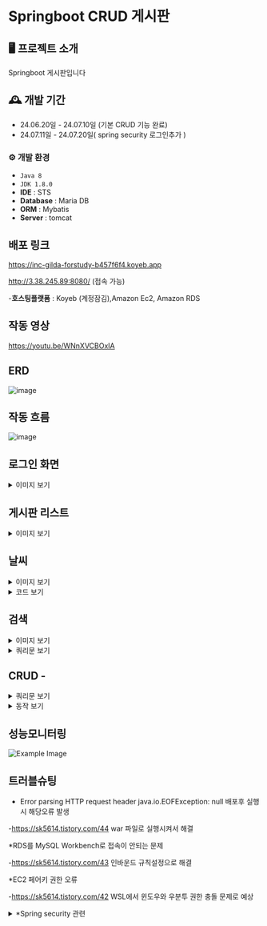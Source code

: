 # Springboot CRUD 게시판 


## 🖥️ 프로젝트 소개
Springboot 게시판입니다 

## 🕰️ 개발 기간
* 24.06.20일 - 24.07.10일 (기본 CRUD 기능 완료)
* 24.07.11일 - 24.07.20일( spring security 로그인추가 )


### ⚙️ 개발 환경
- `Java 8`
- `JDK 1.8.0`
- **IDE** : STS 
- **Database** : Maria DB
- **ORM** : Mybatis
- **Server** : tomcat

## 배포 링크

https://inc-gilda-forstudy-b457f6f4.koyeb.app

http://3.38.245.89:8080/ (접속 가능)

-**호스팅플랫폼** :  Koyeb (계정잠김),Amazon Ec2, Amazon RDS


## 작동 영상 
https://youtu.be/WNnXVCBOxIA


## ERD 
![image](https://github.com/sk5614/board1/assets/169679888/29b58296-a4b7-418f-993f-484ef5e34155)

## 작동 흐름
![image](https://github.com/user-attachments/assets/d529b604-742b-4e59-af35-f827c766eb7e)

## 로그인 화면
<details>
	
  <summary>이미지 보기 </summary>
  <img src="https://github.com/sk5614/board1/assets/169679888/6eee44f5-cbf6-4e9a-8ceb-17d1443d5e1e" alt="Example Image">
</details>


## 게시판 리스트 
<details>
	
  <summary>이미지 보기 </summary>
  <img src="https://github.com/sk5614/board1/assets/169679888/1bfbed4a-5601-46bc-b17b-e2b90ee350ae" alt="Example Image">
</details>



## 날씨 

<details>
	
  <summary>이미지 보기 </summary>
  <img src="https://github.com/user-attachments/assets/56a011f5-e83a-41d9-b6d6-3a09e904181e" alt="Example Image">
</details>
<details>
	
  <summary>코드 보기 </summary>

```
    public Map<String, Object> getCurrentWeather(String lat, String lon) throws IOException {
        String serviceKey = "****************";
        String apiUrl = "https://api.openweathermap.org/data/2.5/weather";

        // URI 생성
        String finalUri = String.format("%s?lat=%s&lon=%s&appid=%s", apiUrl, lat, lon, serviceKey);

        // API 호출 및 응답 받기
        ResponseEntity<String> response = restTemplate.getForEntity(finalUri, String.class);

        if (response.getStatusCode().is2xxSuccessful()) {
            String responseBody = response.getBody();

            // JSON 데이터를 Map으로 변환하여 반환
            ObjectMapper objectMapper = new ObjectMapper();
            Map<String, Object> weatherData = objectMapper.readValue(responseBody, new TypeReference<Map<String, Object>>() {});

            // 온도 데이터를 섭씨로 변환하여 Map에 추가
            double tempKelvin = ((Number) ((Map<String, Object>) weatherData.get("main")).get("temp")).doubleValue();
            int tempCelsius = utils.convertTemp(tempKelvin);
            weatherData.put("tempCelsius", tempCelsius);
```

</details>


## 검색

<details>
	
  <summary>이미지 보기 </summary>
  <img src="https://github.com/user-attachments/assets/222d332e-bd45-48d6-a23e-f4e0ae178b38" alt="Example Image">
</details>

<details>
	
  <summary>쿼리문 보기 </summary>
  
```
	<select id="searchBoard" resultMap="BoardResultMap">
	    SELECT b_id, b_title, b_content, b_date, b_writer, b_group, b_order, b_depth
	    FROM board
	    <where>
	        <if test="search.keyword != null and search.keyword != ''">
	            <choose>
	                <when test="search.searchType == 'title'">
	                    b_title LIKE CONCAT('%', #{search.keyword}, '%')
	                </when>
	                <when test="search.searchType == 'content'">
	                    b_content LIKE CONCAT('%', #{search.keyword}, '%')
	                </when>
	                <when test="search.searchType == 'writer'">
	                    b_writer LIKE CONCAT('%', #{search.keyword}, '%')
	                </when>
	                <otherwise>
	                    (b_title LIKE CONCAT('%', #{search.keyword}, '%')
	                    OR b_content LIKE CONCAT('%', #{search.keyword}, '%')
	                    OR b_writer LIKE CONCAT('%', #{search.keyword}, '%'))
	                </otherwise>
	            </choose>
	        </if>
	    </where>
	    ORDER BY b_group DESC, b_order ASC, b_depth ASC
	    LIMIT #{limit} OFFSET #{offset}
	</select>
 ```

</details>


## CRUD - 

<details>
	
  <summary>쿼리문 보기 </summary>
  <img src="https://github.com/user-attachments/assets/4d225447-027a-42d4-b9de-b0815f620929" alt="Example Image">
</details>

<details>
	
  <summary>동작 보기 </summary>
  <img src="https://github.com/user-attachments/assets/16efe027-0133-4f12-9309-6181acb37b28" alt="Example Image">
</details>
  
   
</details>

</details>

## 성능모니터링 

  <img src="https://github.com/user-attachments/assets/e8141321-d6ea-4e2d-a63b-1c3d509932f9" alt="Example Image">



## 트러블슈팅 


* Error parsing HTTP request header java.io.EOFException: null   배포후 실행시 해당오류 발생 

 -https://sk5614.tistory.com/44  war 파일로 실행시켜서 해결 

*RDS를 MySQL Workbench로 접속이 안되는 문제 

 -https://sk5614.tistory.com/43 인바운드 규칙설정으로 해결

*EC2 페어키 권한 오류 

 -https://sk5614.tistory.com/42  WSL에서 윈도우와 우분투 권한 충돌 문제로 예상 




<details>
	
  <summary>*Spring security 관련  </summary>
  
   -가장 힘들었던부분 특정 url은 해당권한만 접근가능하게 만드는과정에서 @PreAuthorize을 사용하려고 했습니다.  

  그러나 기존 로그인은 HTTP session 로그인이고  @PreAuthorize는 security 기능을 써야 가능해서 

  기존 로그인도 security 로그인으로 바꾸고 예외처리에서 시간을 많이 보냈습니다. 

  처음 시작할 당시 security 로그인은 controller 들어오기전에 처리된다는걸 모르는 상태에서 무작정 시작해서 시간낭비를 많이 했습니다. 

  구글링으로 다른 사람들 코드 참고하고 디버깅해가면서 필요한 기능만 구현했습니다 

  ![image](https://github.com/user-attachments/assets/f3c4292d-3bf0-47d9-ab31-f5f10cb7e273)

  


  

</details>

  




